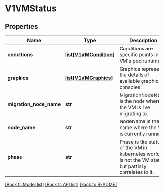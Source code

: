 # V1VMStatus

## Properties
Name | Type | Description | Notes
------------ | ------------- | ------------- | -------------
**conditions** | [**list[V1VMCondition]**](V1VMCondition.md) | Conditions are specific points in VM&#39;s pod runtime. | [optional]
**graphics** | [**list[V1VMGraphics]**](V1VMGraphics.md) | Graphics represent the details of available graphical consoles. |
**migration_node_name** | **str** | MigrationNodeName is the node where the VM is live migrating to. | [optional]
**node_name** | **str** | NodeName is the name where the VM is currently running. | [optional]
**phase** | **str** | Phase is the status of the VM in kubernetes world. It is not the VM status, but partially correlates to it. |

[[Back to Model list]](../README.md#documentation-for-models) [[Back to API list]](../README.md#documentation-for-api-endpoints) [[Back to README]](../README.md)


